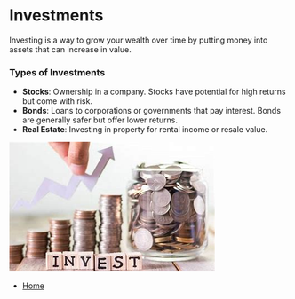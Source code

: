 # Investments

Investing is a way to grow your wealth over time by putting money into assets that can increase in value.

### Types of Investments
- **Stocks**: Ownership in a company. Stocks have potential for high returns but come with risk.
- **Bonds**: Loans to corporations or governments that pay interest. Bonds are generally safer but offer lower returns.
- **Real Estate**: Investing in property for rental income or resale value.

![alt text](image-1.png)
- [Home](./README.md)